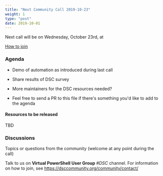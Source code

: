 ```yaml
---
title: "Next Community Call 2019-10-23"
weight: 1
type: "post"
date: 2019-10-01
---
```

Next call will be on Wednesday, October 23rd, at

[How to join](..)

### Agenda

- Demo of automation as introduced during last call

- Share results of DSC survey

- More maintainers for the DSC resources needed?

- Feel free to send a PR to this file if there's something you'd like
  to add to the agenda

#### Resources to be released

TBD

### Discussions

Topics or questions from the community (welcome at any point during the call)

Talk to us on **Virtual PowerShell User Group** _#DSC_ channel.
For information on how to join, see https://dsccommunity.org/community/contact/
